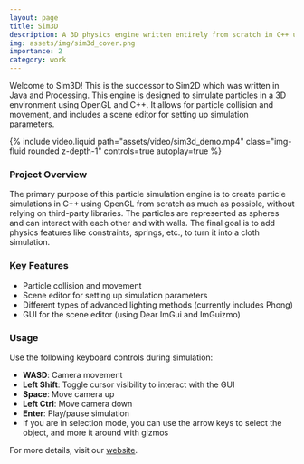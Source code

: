 ```yaml
---
layout: page
title: Sim3D
description: A 3D physics engine written entirely from scratch in C++ using OpenGL for particle and cloth simulation
img: assets/img/sim3d_cover.png
importance: 2
category: work
---
```


Welcome to Sim3D! This is the successor to Sim2D which was written in Java and Processing.
This engine is designed to simulate particles in a 3D environment using OpenGL and C++. It allows for particle collision and movement, and includes a scene editor for setting up simulation parameters.

{% include video.liquid path="assets/video/sim3d_demo.mp4" class="img-fluid rounded z-depth-1" controls=true autoplay=true %}

### Project Overview

The primary purpose of this particle simulation engine is to create particle simulations in C++ using OpenGL from scratch as much as possible, without relying on third-party libraries. The particles are represented as spheres and can interact with each other and with walls. The final goal is to add physics features like constraints, springs, etc., to turn it into a cloth simulation.

### Key Features

- Particle collision and movement
- Scene editor for setting up simulation parameters
- Different types of advanced lighting methods (currently includes Phong)
- GUI for the scene editor (using Dear ImGui and ImGuizmo)

### Usage

Use the following keyboard controls during simulation:
   - **WASD**: Camera movement
   - **Left Shift**: Toggle cursor visibility to interact with the GUI
   - **Space**: Move camera up
   - **Left Ctrl**: Move camera down
   - **Enter**: Play/pause simulation
   - If you are in selection mode, you can use the arrow keys to select the object, and more it around with gizmos

For more details, visit our [website](https://anm-ol.github.io/).